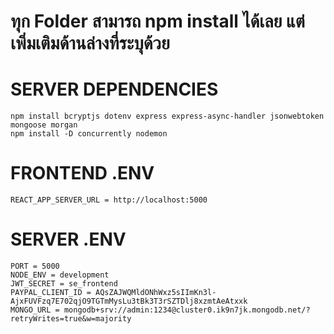# ทุก Folder สามารถ npm install ได้เลย แต่เพิ่มเติมด้านล่างที่ระบุด้วย

# SERVER DEPENDENCIES

    npm install bcryptjs dotenv express express-async-handler jsonwebtoken mongoose morgan
    npm install -D concurrently nodemon

# FRONTEND .ENV

    REACT_APP_SERVER_URL = http://localhost:5000

# SERVER .ENV

    PORT = 5000
    NODE_ENV = development
    JWT_SECRET = se_frontend
    PAYPAL_CLIENT_ID = AQsZAJWQMldONhWxz5sIImKn3l-AjxFUVFzq7E702qjO9TGTmMysLu3tBk3T3rSZTDlj8xzmtAeAtxxk
    MONGO_URL = mongodb+srv://admin:1234@cluster0.ik9n7jk.mongodb.net/?retryWrites=true&w=majority
